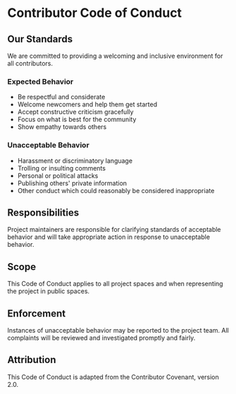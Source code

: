 # Contributor Code of Conduct

## Our Standards

We are committed to providing a welcoming and inclusive environment for all contributors.

### Expected Behavior

- Be respectful and considerate
- Welcome newcomers and help them get started
- Accept constructive criticism gracefully
- Focus on what is best for the community
- Show empathy towards others

### Unacceptable Behavior

- Harassment or discriminatory language
- Trolling or insulting comments
- Personal or political attacks
- Publishing others' private information
- Other conduct which could reasonably be considered inappropriate

## Responsibilities

Project maintainers are responsible for clarifying standards of acceptable behavior and will take appropriate action in response to unacceptable behavior.

## Scope

This Code of Conduct applies to all project spaces and when representing the project in public spaces.

## Enforcement

Instances of unacceptable behavior may be reported to the project team. All complaints will be reviewed and investigated promptly and fairly.

## Attribution

This Code of Conduct is adapted from the Contributor Covenant, version 2.0.
